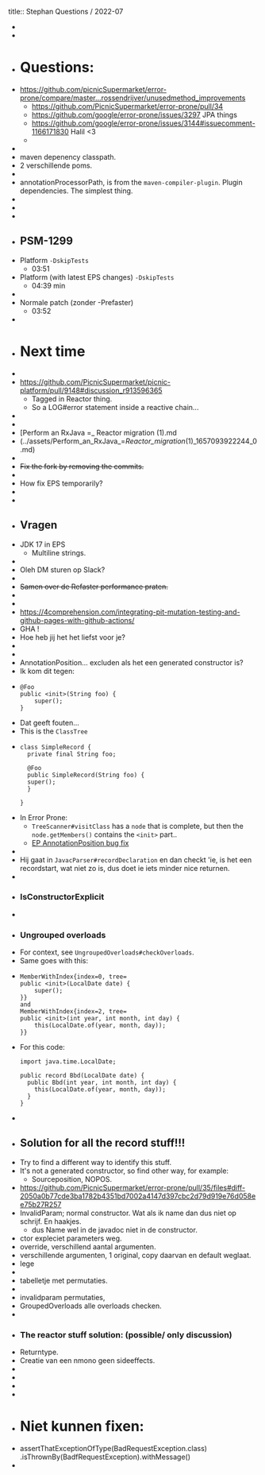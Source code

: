 title:: Stephan Questions / 2022-07

-
-
- # Questions:
- https://github.com/picnicSupermarket/error-prone/compare/master...rossendrijver/unusedmethod_improvements
	- https://github.com/PicnicSupermarket/error-prone/pull/34
	- https://github.com/google/error-prone/issues/3297 JPA things
	- https://github.com/google/error-prone/issues/3144#issuecomment-1166171830 Halil <3
	-
-
- maven depenency classpath.
- 2 verschillende poms.
-
- annotationProcessorPath, is from the `maven-compiler-plugin`. Plugin dependencies. The simplest thing.
-
-
-
- ## PSM-1299
- Platform `-DskipTests`
	- 03:51
- Platform (with latest EPS changes) `-DskipTests`
	- 04:39 min
-
- Normale patch (zonder -Prefaster)
	- 03:52
-
- # Next time
-
- https://github.com/PicnicSupermarket/picnic-platform/pull/9148#discussion_r913596365
	- Tagged in Reactor thing.
	- So a LOG#error statement inside a reactive chain...
-
-
- [Perform an RxJava =_ Reactor migration (1).md
- (../assets/Perform_an_RxJava_=_Reactor_migration_(1)_1657093922244_0.md)
-
- ~~Fix the fork by removing the commits.~~
-
- How fix EPS temporarily?
-
-
- ## Vragen
- JDK 17 in EPS
	- Multiline strings.
-
- Oleh DM sturen op Slack?
-
- ~~Samen over de Refaster performance praten.~~
-
-
- https://4comprehension.com/integrating-pit-mutation-testing-and-github-pages-with-github-actions/
- GHA !
- Hoe heb jij het het liefst voor je?
-
-
- AnnotationPosition... excluden als het een generated constructor is?
- Ik kom dit tegen:
- ```
  @Foo
  public <init>(String foo) {
      super();
  }
  ```
- Dat geeft fouten...
- This is the `ClassTree`
- ```
  class SimpleRecord { 
  	private final String foo;
  
    @Foo 
    public SimpleRecord(String foo) { 
    super(); 
    } 
  
  }
  ```
- In Error Prone:
	- `TreeScanner#visitClass` has a `node` that is complete, but then the `node.getMembers()` contains the `<init>` part..
	- [EP AnnotationPosition bug fix](https://github.com/google/error-prone/compare/master...PicnicSupermarket:error-prone:rossendrijver/bugs/annotation_position_records)
-
- Hij gaat in `JavacParser#recordDeclaration` en dan checkt 'ie, is het een recordstart, wat niet zo is, dus doet ie iets minder nice returnen.
-
- ### IsConstructorExplicit
-
- ### Ungrouped overloads
- For context, see `UngroupedOverloads#checkOverloads`.
- Same goes with this:
- ```
  MemberWithIndex{index=0, tree=
  public <init>(LocalDate date) {
      super();
  }}
  and
  MemberWithIndex{index=2, tree=
  public <init>(int year, int month, int day) {
      this(LocalDate.of(year, month, day));
  }}
  ```
- For this code: 
  ```
  import java.time.LocalDate;
  
  public record Bbd(LocalDate date) {
    public Bbd(int year, int month, int day) {
      this(LocalDate.of(year, month, day));
    }
  }
  ```
-
- ## Solution for all the record stuff!!!
- Try to find a different way to identify this stuff.
- It's not a generated constructor, so find other way, for example:
	- Sourceposition, NOPOS.
- https://github.com/PicnicSupermarket/error-prone/pull/35/files#diff-2050a0b77cde3ba1782b4351bd7002a4147d397cbc2d79d919e76d058ee75b27R257
- InvalidParam; normal constructor. Wat als ik name dan dus niet op schrijf. En haakjes.
	- dus Name wel in de javadoc niet in de constructor.
- ctor expleciet parameters weg.
- override, verschillend aantal argumenten.
- verschillende argumenten, 1 original, copy daarvan en default weglaat.
- lege
-
- tabelletje met permutaties.
-
- invalidparam permutaties,
- GroupedOverloads alle overloads checken.
-
- ### The reactor stuff solution: (possible/ only discussion)
- Returntype.
- Creatie van een nmono geen sideeffects.
-
-
-
-
- # Niet kunnen fixen:
- assertThatExceptionOfType(BadRequestException.class)
          .isThrownBy(BadfRequestException).withMessage()
-